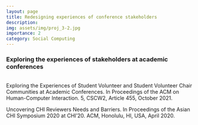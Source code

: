 ```yaml
---
layout: page
title: Redesigning experiences of conference stakeholders
description:
img: assets/img/proj_3-2.jpg
importance: 2
category: Social Computing
---
```


<h3>Exploring the experiences of stakeholders at academic conferences</h3>
<br>
Exploring the Experiences of Student Volunteer and Student Volunteer Chair Communities at Academic Conferences. In Proceedings of the ACM on Human-Computer Interaction. 5, CSCW2, Article 455, October 2021.

Uncovering CHI Reviewers Needs and Barriers. In Proceedings of the Asian CHI Symposium 2020 at CHI’20. ACM, Honolulu, HI, USA, April 2020.

